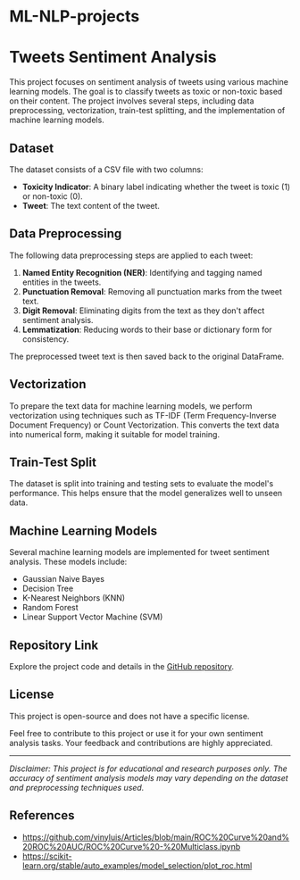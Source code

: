 # ML-NLP-projects
# Tweets Sentiment Analysis

This project focuses on sentiment analysis of tweets using various machine learning models. The goal is to classify tweets as toxic or non-toxic based on their content. The project involves several steps, including data preprocessing, vectorization, train-test splitting, and the implementation of machine learning models.

## Dataset

The dataset consists of a CSV file with two columns:
- **Toxicity Indicator**: A binary label indicating whether the tweet is toxic (1) or non-toxic (0).
- **Tweet**: The text content of the tweet.

## Data Preprocessing

The following data preprocessing steps are applied to each tweet:
1. **Named Entity Recognition (NER)**: Identifying and tagging named entities in the tweets.
2. **Punctuation Removal**: Removing all punctuation marks from the tweet text.
3. **Digit Removal**: Eliminating digits from the text as they don't affect sentiment analysis.
4. **Lemmatization**: Reducing words to their base or dictionary form for consistency.

The preprocessed tweet text is then saved back to the original DataFrame.

## Vectorization

To prepare the text data for machine learning models, we perform vectorization using techniques such as TF-IDF (Term Frequency-Inverse Document Frequency) or Count Vectorization. This converts the text data into numerical form, making it suitable for model training.

## Train-Test Split

The dataset is split into training and testing sets to evaluate the model's performance. This helps ensure that the model generalizes well to unseen data.

## Machine Learning Models

Several machine learning models are implemented for tweet sentiment analysis. These models include:
- Gaussian Naive Bayes
- Decision Tree
- K-Nearest Neighbors (KNN)
- Random Forest
- Linear Support Vector Machine (SVM)

## Repository Link

Explore the project code and details in the [GitHub repository](https://github.com/svramprabu/ML-NLP-projects/tree/main/Tweets-sentimental_analysis).

## License

This project is open-source and does not have a specific license.

Feel free to contribute to this project or use it for your own sentiment analysis tasks. Your feedback and contributions are highly appreciated.

---

*Disclaimer: This project is for educational and research purposes only. The accuracy of sentiment analysis models may vary depending on the dataset and preprocessing techniques used.*
## References

- https://github.com/vinyluis/Articles/blob/main/ROC%20Curve%20and%20ROC%20AUC/ROC%20Curve%20-%20Multiclass.ipynb
- https://scikit-learn.org/stable/auto_examples/model_selection/plot_roc.html
